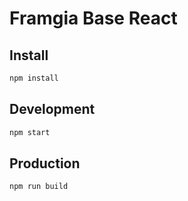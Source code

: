 # Framgia Base React

## Install

``` sh
npm install
```

## Development

``` sh
npm start
```

## Production

``` sh
npm run build
```
